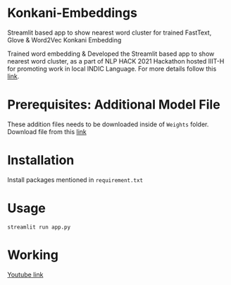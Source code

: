# Konkani-Embeddings
Streamlit based app to show nearest word cluster for trained FastText, Glove & Word2Vec Konkani Embedding 

Trained word embedding & Developed the Streamlit based app to show nearest word cluster, as a part of NLP HACK 2021 Hackathon hosted IIIT-H for promoting work in local INDIC Language. For more details follow this [link](https://saurabhk30.medium.com/word-embedding-models-for-low-resourced-goan-konkani-language-nlp-c1ac452e86a).


#  Prerequisites: Additional Model File
These addition files needs to be downloaded inside of `Weights` folder. Download file from this [link](https://drive.google.com/drive/u/2/folders/1saxGg1BtuAWmXN1y8KX7aGfOxhC9xlHE
)
# Installation
Install packages mentioned in `requirement.txt`

# Usage

`streamlit run app.py`

# Working 
[Youtube link](https://www.youtube.com/watch?v=1maOt8B4H2c)
